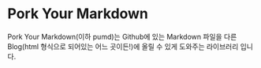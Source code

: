# Pork Your Markdown

Pork Your Markdown(이하 pumd)는 Github에 있는 Markdown 파일을 다른 Blog(html 형식으로 되어있는 어느 곳이든!)에 올릴 수 있게 도와주는 라이브러리 입니다. 